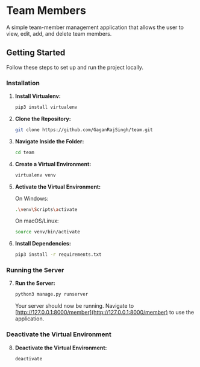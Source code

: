 # Team Members

A simple team-member management application that allows the user to view, edit, add, and delete team members.

## Getting Started

Follow these steps to set up and run the project locally.

### Installation

1. **Install Virtualenv:**

    ```bash
    pip3 install virtualenv
    ```

2. **Clone the Repository:**

    ```bash
    git clone https://github.com/GaganRajSingh/team.git
    ```

3. **Navigate Inside the Folder:**

    ```bash
    cd team
    ```

4. **Create a Virtual Environment:**

    ```bash
    virtualenv venv
    ```

5. **Activate the Virtual Environment:**

    On Windows:

    ```bash
    .\venv\Scripts\activate
    ```

    On macOS/Linux:

    ```bash
    source venv/bin/activate
    ```

6. **Install Dependencies:**

    ```bash
    pip3 install -r requirements.txt
    ```

### Running the Server


7. **Run the Server:**

    ```bash
    python3 manage.py runserver
    ```

    Your server should now be running. Navigate to [http://127.0.0.1:8000/member](http://127.0.0.1:8000/member) to use the application.

### Deactivate the Virtual Environment

8. **Deactivate the Virtual Environment:**

    ```bash
    deactivate
    ```
